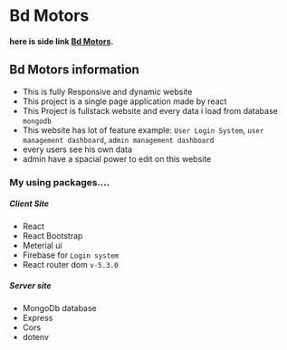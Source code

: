 # Bd Motors

#### here is side link [Bd Motors](https://bd-motors.web.app/).

## Bd Motors information

- This is fully Responsive and dynamic website
- This project is a single page application made by react
- This Project is fullstack website and every data i load from database `mongodb`
- This website has lot of feature example: `User Login System`, `user management dashboard`, `admin management dashboard`
- every users see his own data
- admin have a spacial power to edit on this website

### My using packages....

##### Client Site
- React
- React Bootstrap
- Meterial ui
- Firebase for `Login system`
- React router dom `v-5.3.0`


##### Server site
- MongoDb database
- Express
- Cors
- dotenv